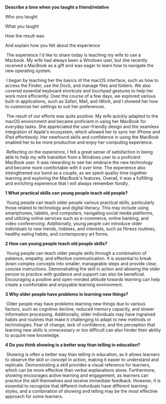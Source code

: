 

**Describe a time when you taught a friend/relative**

Who you taught

What you taught

How the result was

And explain how you felt about the experience

​	The experience i'd like to share today is teaching my wife to use a Macbook. My wife had always been a Windows user, but she recently received a MacBook as a gift and was eager to learn how to navigate the new operating system.

​	I began by teaching her the basics of the macOS interface, such as how to access the Finder, use the Dock, and manage files and folders. We also covered essential keyboard shortcuts and touchpad gestures to help her work more efficiently. Over the course of a few days, we explored various built-in applications, such as Safari, Mail, and iWork, and I showed her how to customize her settings to suit her preferences.

​	The result of our efforts was quite positive. My wife quickly adapted to the macOS environment and became proficient in using her MacBook for everyday tasks. She appreciated the user-friendly design and the seamless integration of Apple's ecosystem, which allowed her to sync her iPhone and iPad effortlessly. Her newfound skills and confidence in using the MacBook enabled her to be more productive and enjoy her computing experience.

​	Reflecting on the experience, I felt a great sense of satisfaction in being able to help my wife transition from a Windows user to a proficient MacBook user. It was rewarding to see her embrace the new technology and become more comfortable with it over time. The experience also strengthened our bond as a couple, as we spent quality time together learning and exploring the MacBook's features. Overall, it was a fulfilling and enriching experience that I will always remember fondly.

**1 What practical skills can young people teach old people?**

​	Young people can teach older people various practical skills, particularly those related to technology and digital literacy. This may include using smartphones, tablets, and computers, navigating social media platforms, and utilizing online services such as e-commerce, online banking, and video conferencing. Additionally, young people can introduce older individuals to new trends, hobbies, and interests, such as fitness routines, healthy eating habits, and contemporary art forms.

**2 How can young people teach old people skills?**

​	Young people can teach older people skills through a combination of patience, empathy, and effective communication. It is essential to break down complex concepts into smaller, manageable steps and provide clear, concise instructions. Demonstrating the skill in action and allowing the older person to practice with guidance and support can also be beneficial. Encouraging a positive and open-minded attitude towards learning can help create a comfortable and enjoyable learning environment.

**3 Why older people have problems in learning new things?**

​	Older people may have problems learning new things due to various factors, such as cognitive decline, reduced memory capacity, and slower information processing. Additionally, older individuals may have ingrained habits and routines that make it challenging to adapt to new methods or technologies. Fear of change, lack of confidence, and the perception that learning new skills is unnecessary or too difficult can also hinder their ability to acquire new knowledge.

**4 Do you think showing is a better way than telling in education?**

​	Showing is often a better way than telling in education, as it allows learners to observe the skill or concept in action, making it easier to understand and replicate. Demonstrating a skill provides a visual reference for learners, which can be more effective than verbal explanations alone. Furthermore, showing encourages active learning and engagement, as learners can practice the skill themselves and receive immediate feedback. However, it is essential to recognize that different individuals have different learning styles, and a combination of showing and telling may be the most effective approach for some learners.